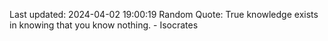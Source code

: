 Last updated: 2024-04-02 19:00:19
Random Quote: True knowledge exists in knowing that you know nothing. - Isocrates